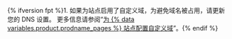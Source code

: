 {% ifversion fpt %}1. 如果为站点启用了自定义域，为避免域名被占用，请更新您的 DNS 设置。 更多信息请参阅“[为 {% data variables.product.prodname_pages %} 站点配置自定义域](/pages/configuring-a-custom-domain-for-your-github-pages-site)”。{% endif %}
